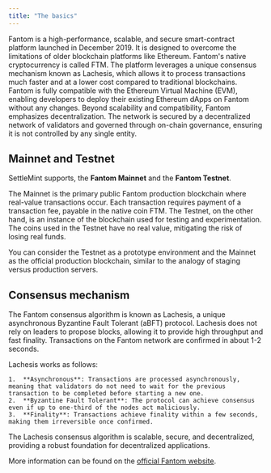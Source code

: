 ```yaml
---
title: "The basics"
---
```


Fantom is a high-performance, scalable, and secure smart-contract platform
launched in December 2019. It is designed to overcome the limitations of older
blockchain platforms like Ethereum. Fantom's native cryptocurrency is called
FTM. The platform leverages a unique consensus mechanism known as Lachesis,
which allows it to process transactions much faster and at a lower cost compared
to traditional blockchains. Fantom is fully compatible with the Ethereum Virtual
Machine (EVM), enabling developers to deploy their existing Ethereum dApps on
Fantom without any changes. Beyond scalability and compatibility, Fantom
emphasizes decentralization. The network is secured by a decentralized network
of validators and governed through on-chain governance, ensuring it is not
controlled by any single entity.

## Mainnet and Testnet

SettleMint supports, the **Fantom Mainnet** and the **Fantom Testnet**.

The Mainnet is the primary public Fantom production blockchain where real-value
transactions occur. Each transaction requires payment of a transaction fee,
payable in the native coin FTM. The Testnet, on the other hand, is an instance
of the blockchain used for testing and experimentation. The coins used in the
Testnet have no real value, mitigating the risk of losing real funds.

You can consider the Testnet as a prototype environment and the Mainnet as the
official production blockchain, similar to the analogy of staging versus
production servers.

## Consensus mechanism

The Fantom consensus algorithm is known as Lachesis, a unique asynchronous
Byzantine Fault Tolerant (aBFT) protocol. Lachesis does not rely on leaders to
propose blocks, allowing it to provide high throughput and fast finality.
Transactions on the Fantom network are confirmed in about 1-2 seconds.

Lachesis works as follows:

    1.	**Asynchronous**: Transactions are processed asynchronously, meaning that validators do not need to wait for the previous transaction to be completed before starting a new one.
    2.	**Byzantine Fault Tolerant**: The protocol can achieve consensus even if up to one-third of the nodes act maliciously.
    3.	**Finality**: Transactions achieve finality within a few seconds, making them irreversible once confirmed.

The Lachesis consensus algorithm is scalable, secure, and decentralized,
providing a robust foundation for decentralized applications.

More information can be found on the
[official Fantom website](https://fantom.foundation/).
